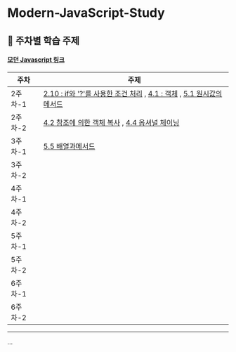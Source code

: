 
# Modern-JavaScript-Study

## 📖 주차별 학습 주제

#### [모던 Javascript 링크](https://ko.javascript.info/)

| 주차    | 주제                                                                                                                                                                             |
| ----- |--------------------------------------------------------------------------------------------------------------------------------------------------------------------------------|
| 2주차-1 | [2.10 : if와 '?'를 사용한 조건 처리](https://ko.javascript.info/ifelse) , [4.1 : 객체](https://ko.javascript.info/object) , [5.1 원시값의 메서드](https://ko.javascript.info/primitives-methods) |
| 2주차-2 | [4.2 참조에 의한 객체 복사](https://ko.javascript.info/object-copy) , [4.4 옵셔널 체이닝](https://ko.javascript.info/optional-chaining)                                                       |
| 3주차-1 | [5.5 배열과메서드](https://ko.javascript.info/array-methods)                                                                                                                         |
| 3주차-2 |                                                                                                                                                                                |
| 4주차-1 |                                                                                                                                                                                |
| 4주차-2 |                                                                                                                                                                                |
| 5주차-1 |                                                                                                                                                                                |
| 5주차-2 |                                                                                                                                                                                |
| 6주차-1 |                                                                                                                                                                                |
| 6주차-2 |                                                                                                                                                                                |
---
... 
